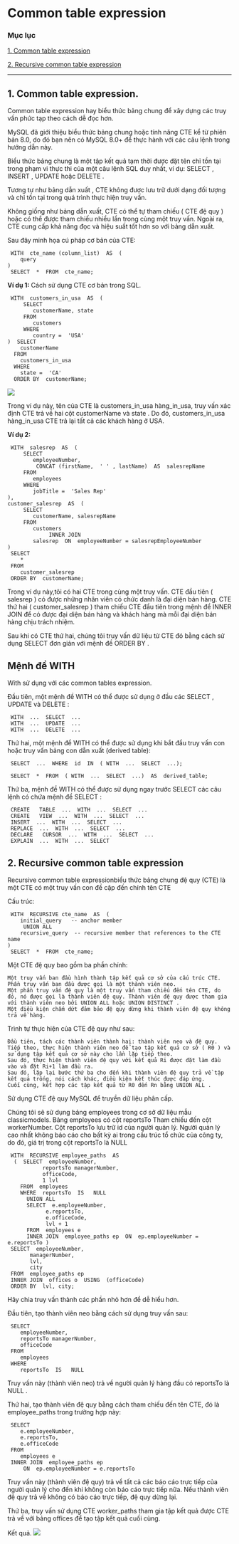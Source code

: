 # Common table expression

### Mục lục

[1. Common table expression](#1)

[2. Recursive common table expression](#2)

----

<a name ="1"></a>
## 1. Common table expression.
Common table expression hay biểu thức bảng chung để xây dựng các truy vấn phức tạp theo cách dễ đọc hơn.

MySQL đã giới thiệu biểu thức bảng chung hoặc tính năng CTE kể từ phiên bản 8.0, do đó bạn nên có MySQL 8.0+ để thực hành với các câu lệnh trong hướng dẫn này.

Biểu thức bảng chung là một tập kết quả tạm thời được đặt tên chỉ tồn tại trong phạm vi thực thi của một câu lệnh SQL duy nhất, ví dụ: SELECT , INSERT , UPDATE hoặc DELETE .

Tương tự như bảng dẫn xuất , CTE không được lưu trữ dưới dạng đối tượng và chỉ tồn tại trong quá trình thực hiện truy vấn.

Không giống như bảng dẫn xuất, CTE có thể tự tham chiếu ( CTE đệ quy ) hoặc có thể được tham chiếu nhiều lần trong cùng một truy vấn. Ngoài ra, CTE cung cấp khả năng đọc và hiệu suất tốt hơn so với bảng dẫn xuất. 

Sau đây minh họa cú pháp cơ bản của CTE:
```
 WITH  cte_name (column_list)  AS  (
    query
) 
 SELECT  *  FROM  cte_name;
```

**Ví dụ 1:** Cách sử dụng CTE cơ bản trong SQL.

```
 WITH  customers_in_usa  AS  (
     SELECT  
        customerName, state
     FROM 
        customers
     WHERE 
        country =  'USA' 
)  SELECT  
    customerName
  FROM 
    customers_in_usa
  WHERE 
    state =  'CA' 
  ORDER BY  customerName;
```
![](sql/anh.png)

Trong ví dụ này, tên của CTE là customers_in_usa hàng_in_usa, truy vấn xác định CTE trả về hai cột customerName và state . Do đó, customers_in_usa hàng_in_usa CTE trả lại tất cả các khách hàng ở USA.


**Ví dụ 2:** 

```
 WITH  salesrep  AS  (
     SELECT  
        employeeNumber,
         CONCAT (firstName,  ' ' , lastName)  AS  salesrepName
     FROM 
        employees
     WHERE 
        jobTitle =  'Sales Rep' 
),
customer_salesrep  AS  (
     SELECT  
        customerName, salesrepName
     FROM 
        customers
             INNER JOIN 
        salesrep  ON  employeeNumber = salesrepEmployeeNumber
)
 SELECT  
    *
 FROM 
    customer_salesrep
 ORDER BY  customerName;
```

Trong ví dụ này,tôi có hai CTE trong cùng một truy vấn. CTE đầu tiên ( salesrep ) có được những nhân viên có chức danh là đại diện bán hàng. CTE thứ hai ( customer_salesrep ) tham chiếu CTE đầu tiên trong mệnh đề INNER JOIN để có được đại diện bán hàng và khách hàng mà mỗi đại diện bán hàng chịu trách nhiệm.

Sau khi có CTE thứ hai, chúng tôi truy vấn dữ liệu từ CTE đó bằng cách sử dụng SELECT đơn giản với mệnh đề ORDER BY . 

## Mệnh đề WITH

With sử dụng với các common tables expression.

Đầu tiên, một mệnh đề WITH có thể được sử dụng ở đầu các SELECT , UPDATE và DELETE :
```
 WITH  ...  SELECT  ...
 WITH  ...  UPDATE  ...
 WITH  ...  DELETE  ...
```
Thứ hai, một mệnh đề WITH có thể được sử dụng khi bắt đầu truy vấn con hoặc truy vấn bảng con dẫn xuất (derived table):

```
 SELECT  ...  WHERE  id  IN  ( WITH  ...  SELECT  ...);
 
 SELECT  *  FROM  ( WITH  ...  SELECT  ...)  AS  derived_table;
```

Thứ ba, mệnh đề WITH có thể được sử dụng ngay trước SELECT các câu lệnh có chứa mệnh đề SELECT :

```
 CREATE   TABLE  ...  WITH  ...  SELECT  ...
 CREATE   VIEW  ...  WITH  ...  SELECT  ...
 INSERT  ...  WITH  ...  SELECT  ...
 REPLACE  ...  WITH  ...  SELECT  ...
 DECLARE   CURSOR  ...  WITH  ...  SELECT  ...
 EXPLAIN  ...  WITH  ...  SELECT 
```
<a name ="2"></a>
## 2. Recursive common table expression

Recursive common table expressionbiểu thức bảng chung đệ quy (CTE) là một CTE có một truy vấn con đề cập đến chính tên CTE

Cấu trúc:
```
 WITH  RECURSIVE cte_name  AS  (
    initial_query   -- anchor member 
     UNION ALL 
    recursive_query  -- recursive member that references to the CTE name 
)
 SELECT  *  FROM  cte_name;
```
Một CTE đệ quy bao gồm ba phần chính:

    Một truy vấn ban đầu hình thành tập kết quả cơ sở của cấu trúc CTE. Phần truy vấn ban đầu được gọi là một thành viên neo.
    Một phần truy vấn đệ quy là một truy vấn tham chiếu đến tên CTE, do đó, nó được gọi là thành viên đệ quy. Thành viên đệ quy được tham gia với thành viên neo bởi UNION ALL hoặc UNION DISTINCT .
    Một điều kiện chấm dứt đảm bảo đệ quy dừng khi thành viên đệ quy không trả về hàng. 

Trình tự thực hiện của CTE đệ quy như sau:

    Đầu tiên, tách các thành viên thành hai: thành viên neo và đệ quy.
    Tiếp theo, thực hiện thành viên neo để tạo tập kết quả cơ sở ( R0 ) và sử dụng tập kết quả cơ sở này cho lần lặp tiếp theo.
    Sau đó, thực hiện thành viên đệ quy với kết quả Ri được đặt làm đầu vào và đặt Ri+1 làm đầu ra.
    Sau đó, lặp lại bước thứ ba cho đến khi thành viên đệ quy trả về tập kết quả trống, nói cách khác, điều kiện kết thúc được đáp ứng.
    Cuối cùng, kết hợp các tập kết quả từ R0 đến Rn bằng UNION ALL . 


Sử dụng CTE đệ quy MySQL để truyền dữ liệu phân cấp.

Chúng tôi sẽ sử dụng bảng employees trong cơ sở dữ liệu mẫu classicmodels.
Bảng employees có cột reportsTo Tham chiếu đến cột workerNumber. Cột reportsTo lưu trữ id của người quản lý. Người quản lý cao nhất không báo cáo cho bất kỳ ai trong cấu trúc tổ chức của công ty, do đó, giá trị trong cột reportsTo là NULL
```
 WITH  RECURSIVE employee_paths  AS 
  (  SELECT  employeeNumber,
           reportsTo managerNumber,
           officeCode, 
           1 lvl
    FROM  employees
    WHERE  reportsTo  IS   NULL 
      UNION ALL 
      SELECT  e.employeeNumber,
            e.reportsTo,
            e.officeCode,
            lvl + 1
      FROM  employees e
      INNER JOIN  employee_paths ep  ON  ep.employeeNumber = e.reportsTo )
 SELECT  employeeNumber,
       managerNumber,
       lvl,
       city
 FROM  employee_paths ep
 INNER JOIN  offices o  USING  (officeCode)
 ORDER BY  lvl, city;
```

Hãy chia truy vấn thành các phần nhỏ hơn để dễ hiểu hơn.

Đầu tiên, tạo thành viên neo bằng cách sử dụng truy vấn sau: 
```
 SELECT  
    employeeNumber, 
    reportsTo managerNumber, 
    officeCode
 FROM 
    employees
 WHERE 
    reportsTo  IS   NULL 
```
Truy vấn này (thành viên neo) trả về người quản lý hàng đầu có reportsTo là NULL .

Thứ hai, tạo thành viên đệ quy bằng cách tham chiếu đến tên CTE, đó là employee_paths trong trường hợp này: 
```
 SELECT  
    e.employeeNumber, 
    e.reportsTo, 
    e.officeCode
 FROM 
    employees e
 INNER JOIN  employee_paths ep 
     ON  ep.employeeNumber = e.reportsTo
```

Truy vấn này (thành viên đệ quy) trả về tất cả các báo cáo trực tiếp của người quản lý cho đến khi không còn báo cáo trực tiếp nữa. Nếu thành viên đệ quy trả về không có báo cáo trực tiếp, đệ quy dừng lại.

Thứ ba, truy vấn sử dụng CTE worker_paths tham gia tập kết quả được CTE trả về với bảng offices để tạo tập kết quả cuối cùng. 

Kết quả.
![](sql/anh65.png)
